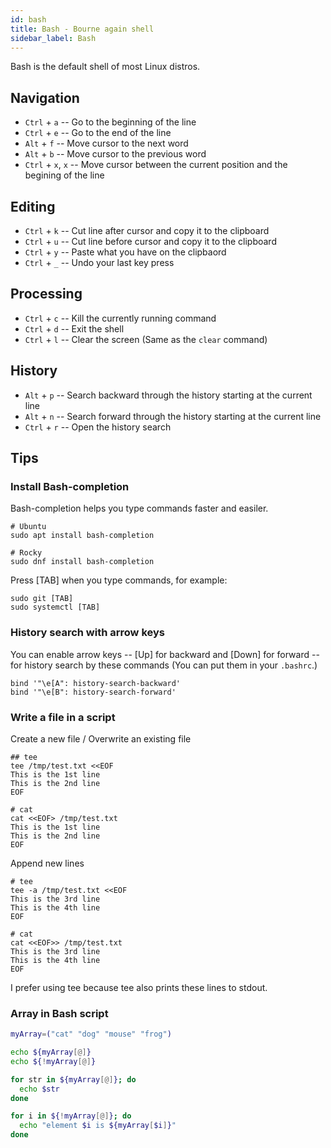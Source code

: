 ```yaml
---
id: bash
title: Bash - Bourne again shell
sidebar_label: Bash
---
```


Bash is the default shell of most Linux distros. 

## Navigation

- `Ctrl` + `a` -- Go to the beginning of the line
- `Ctrl` + `e` -- Go to the end of the line
- `Alt` + `f` -- Move cursor to the next word
- `Alt` + `b` -- Move cursor to the previous word
- `Ctrl` + `x`, `x` -- Move cursor between the current position and the begining of the line

## Editing

- `Ctrl` + `k` -- Cut line after cursor and copy it to the clipboard
- `Ctrl` + `u` -- Cut line before cursor and copy it to the clipboard
- `Ctrl` + `y` -- Paste what you have on the clipbaord
- `Ctrl` + `_` -- Undo your last key press

## Processing

- `Ctrl` + `c` -- Kill the currently running command
- `Ctrl` + `d` -- Exit the shell
- `Ctrl` + `l` -- Clear the screen (Same as the `clear` command)

## History

- `Alt` + `p` -- Search backward through the history starting at the current line
- `Alt` + `n` -- Search forward through the history starting at the current line
- `Ctrl` + `r` -- Open the history search

## Tips

### Install Bash-completion

Bash-completion helps you type commands faster and easiler.

```
# Ubuntu
sudo apt install bash-completion

# Rocky
sudo dnf install bash-completion
```

Press [TAB] when you type commands, for example:

``` shell
sudo git [TAB]
sudo systemctl [TAB]
```

### History search with arrow keys

You can enable arrow keys -- [Up] for backward and [Down] for forward -- 
for history search by these commands (You can put them in your `.bashrc`.)

```
bind '"\e[A": history-search-backward'
bind '"\e[B": history-search-forward'
```

### Write a file in a script

Create a new file / Overwrite an existing file

```
## tee
tee /tmp/test.txt <<EOF
This is the 1st line
This is the 2nd line
EOF
```

```
# cat
cat <<EOF> /tmp/test.txt
This is the 1st line
This is the 2nd line
EOF
```

Append new lines

```
# tee
tee -a /tmp/test.txt <<EOF
This is the 3rd line
This is the 4th line
EOF
```

```
# cat
cat <<EOF>> /tmp/test.txt
This is the 3rd line
This is the 4th line
EOF
```

I prefer using tee because tee also prints these lines to stdout.

### Array in Bash script

``` bash title="test_array.sh"
myArray=("cat" "dog" "mouse" "frog")

echo ${myArray[@]}
echo ${!myArray[@]}

for str in ${myArray[@]}; do
  echo $str
done

for i in ${!myArray[@]}; do
  echo "element $i is ${myArray[$i]}"
done
```
